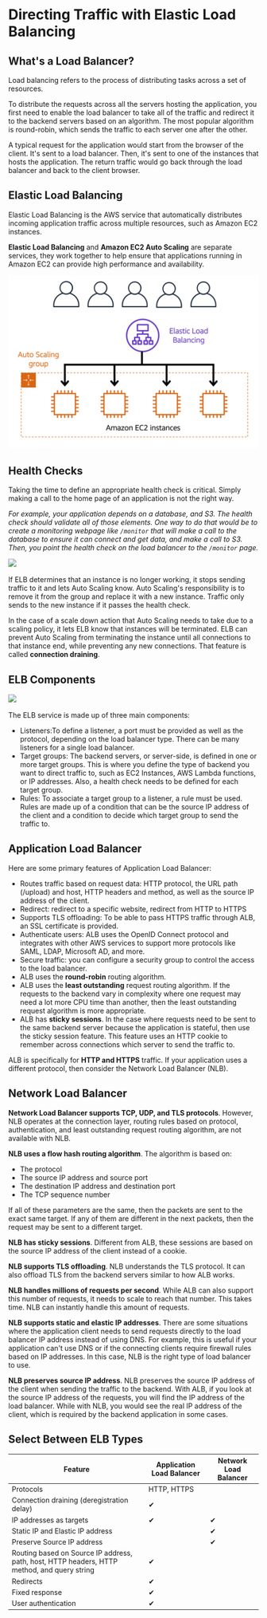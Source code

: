# Directing Traffic with Elastic Load Balancing

## What's a Load Balancer?

Load balancing refers to the process of distributing tasks across a set of resources.

To distribute the requests across all the servers hosting the application, you first need to enable the load balancer to take all of the traffic and redirect it to the backend servers based on an algorithm. The most popular algorithm is round-robin, which sends the traffic to each server one after the other.

A typical request for the application would start from the browser of the client. It's sent to a load balancer. Then, it's sent to one of the instances that hosts the application. The return traffic would go back through the load balancer and back to the client browser.


## Elastic Load Balancing

Elastic Load Balancing is the AWS service that automatically distributes incoming application traffic across multiple resources, such as Amazon EC2 instances. 

**Elastic Load Balancing** and **Amazon EC2 Auto Scaling** are separate services, they work together to help ensure that applications running in Amazon EC2 can provide high performance and availability.

![](elb.jpg)


## Health Checks

Taking the time to define an appropriate health check is critical. Simply making a call to the home page of an application is not the right way.

*For example, your application depends on a database, and S3. The health check should validate all of those elements. One way to do that would be to create a monitoring webpage like `/monitor` that will make a call to the database to ensure it can connect and get data, and make a call to S3. Then, you point the health check on the load balancer to the `/monitor` page.*

![](https://d3c33hcgiwev3.cloudfront.net/imageAssetProxy.v1/HAix_5anRTiIsf-WpyU4Ew_399d176189a7467795b6ffb2847106e8_healthCheck.jpeg?expiry=1663286400000&hmac=TTQDRpVHvow2ZrHkSQdkXCqxswT14JrFduZpQTZKUac)

If ELB determines that an instance is no longer working, it stops sending traffic to it and lets Auto Scaling know. Auto Scaling's responsibility is to remove it from the group and replace it with a new instance. Traffic only sends to the new instance if it passes the health check.

In the case of a scale down action that Auto Scaling needs to take due to a scaling policy, it lets ELB know that instances will be terminated. ELB can prevent Auto Scaling from terminating the instance until all connections to that instance end, while preventing any new connections. That feature is called **connection draining**.


## ELB Components

![](https://d3c33hcgiwev3.cloudfront.net/imageAssetProxy.v1/scrYrLhfRsKK2Ky4X1bC6g_4889070edee34d2aa217a6d24f23243a_ELB.jpeg?expiry=1663286400000&hmac=ucpDTmzZW5ZmlORfxsBs9O0dpD8at1iQDnTrOsU8Qro)

The ELB service is made up of three main components:

- Listeners:To define a listener, a port must be provided as well as the protocol, depending on the load balancer type. There can be many listeners for a single load balancer.
- Target groups: The backend servers, or server-side, is defined in one or more target groups. This is where you define the type of backend you want to direct traffic to, such as EC2 Instances, AWS Lambda functions, or IP addresses. Also, a health check needs to be defined for each target group.
- Rules: To associate a target group to a listener, a rule must be used. Rules are made up of a condition that can be the source IP address of the client and a condition to decide which target group to send the traffic to.


## Application Load Balancer

Here are some primary features of Application Load Balancer:

- Routes traffic based on request data: HTTP protocol, the URL path (/upload) and host, HTTP headers and method, as well as the source IP address of the client.
- Redirect: redirect to a specific website, redirect from HTTP to HTTPS
- Supports TLS offloading: To be able to pass HTTPS traffic through ALB, an SSL certificate is provided.
- Authenticate users: ALB uses the OpenID Connect protocol and integrates with other AWS services to support more protocols like SAML, LDAP, Microsoft AD, and more.
- Secure traffic: you can configure a security group to control the access to the load balancer.
- ALB uses the **round-robin** routing algorithm.
- ALB uses the **least outstanding** request routing algorithm. If the requests to the backend vary in complexity where one request may need a lot more CPU time than another, then the least outstanding request algorithm is more appropriate.
- ALB has **sticky sessions**. In the case where requests need to be sent to the same backend server because the application is stateful, then use the sticky session feature. This feature uses an HTTP cookie to remember across connections which server to send the traffic to.

ALB is specifically for **HTTP and HTTPS** traffic. If your application uses a different protocol, then consider the Network Load Balancer (NLB).


## Network Load Balancer

**Network Load Balancer supports TCP, UDP, and TLS protocols**. However, NLB operates at the connection layer, routing rules based on protocol, authentication, and least outstanding request routing algorithm, are not available with NLB.

**NLB uses a flow hash routing algorithm**. The algorithm is based on:
- The protocol
- The source IP address and source port
- The destination IP address and destination port
- The TCP sequence number

If all of these parameters are the same, then the packets are sent to the exact same target. If any of them are different in the next packets, then the request may be sent to a different target.

**NLB has sticky sessions**. Different from ALB, these sessions are based on the source IP address of the client instead of a cookie.

**NLB supports TLS offloading**. NLB understands the TLS protocol. It can also offload TLS from the backend servers similar to how ALB works.

**NLB handles millions of requests per second**. While ALB can also support this number of requests, it needs to scale to reach that number. This takes time. NLB can instantly handle this amount of requests.

**NLB supports static and elastic IP addresses**. There are some situations where the application client needs to send requests directly to the load balancer IP address instead of using DNS. For example, this is useful if your application can't use DNS or if the connecting clients require firewall rules based on IP addresses. In this case, NLB is the right type of load balancer to use.

**NLB preserves source IP address**. NLB preserves the source IP address of the client when sending the traffic to the backend. With ALB, if you look at the source IP address of the requests, you will find the IP address of the load balancer. While with NLB, you would see the real IP address of the client, which is required by the backend application in some cases. 

## Select Between ELB Types

| Feature | Application Load Balancer | Network Load Balancer |
|---|---|---|
| Protocols | HTTP, HTTPS |  |
| Connection draining (deregistration delay) | ✔ |  |
| IP addresses as targets | ✔ | ✔ |
| Static IP and Elastic IP address |  | ✔ |
| Preserve Source IP address |  | ✔ |
| Routing based on Source IP address, path, host, HTTP headers, HTTP method, and query string | ✔ |  |
| Redirects | ✔ |  |
| Fixed response | ✔ |  |
| User authentication | ✔ |  |

